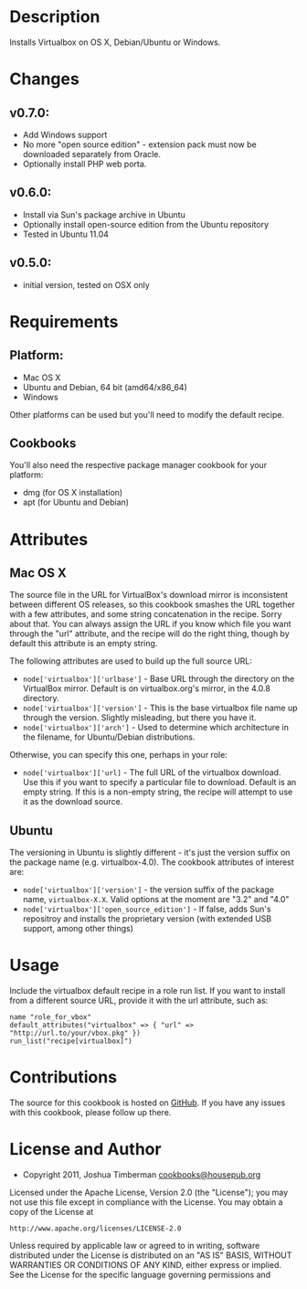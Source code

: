 Description
===========

Installs Virtualbox on OS X, Debian/Ubuntu or Windows.

Changes
=======

## v0.7.0:

* Add Windows support
* No more "open source edition" - extension pack must now be downloaded
  separately from Oracle.
* Optionally install PHP web porta.

## v0.6.0:

* Install via Sun's package archive in Ubuntu
* Optionally install open-source edition from the Ubuntu repository
* Tested in Ubuntu 11.04

## v0.5.0:

* initial version, tested on OSX only

Requirements
============

## Platform:

* Mac OS X
* Ubuntu and Debian, 64 bit (amd64/x86\_64)
* Windows

Other platforms can be used but you'll need to modify the default recipe.

## Cookbooks

You'll also need the respective package manager cookbook for your platform:

* dmg (for OS X installation)
* apt (for Ubuntu and Debian)

Attributes
==========

## Mac OS X

The source file in the URL for VirtualBox's download mirror is inconsistent between different OS releases, so this cookbook smashes the URL together with a few attributes, and some string concatenation in the recipe. Sorry about that. You can always assign the URL if you know which file you want through the "url" attribute, and the recipe will do the right thing, though by default this attribute is an empty string.

The following attributes are used to build up the full source URL:

* `node['virtualbox']['urlbase']` - Base URL through the directory on the VirtualBox mirror. Default is on virtualbox.org's mirror, in the 4.0.8 directory.
* `node['virtualbox']['version']` - This is the base virtualbox file name up through the version. Slightly misleading, but there you have it.
* `node['virtualbox']['arch']` - Used to determine which architecture in the filename, for Ubuntu/Debian distributions.

Otherwise, you can specify this one, perhaps in your role:

* `node['virtualbox']['url]` - The full URL of the virtualbox download. Use this if you want to specify a particular file to download. Default is an empty string. If this is a non-empty string, the recipe will attempt to use it as the download source.

## Ubuntu

The versioning in Ubuntu is slightly different - it's just the version suffix on
the package name (e.g. virtualbox-4.0). The cookbook attributes of interest are:

* `node['virtualbox']['version']` - the version suffix of the package name,
    `virtualbox-X.X`. Valid options at the moment are "3.2" and "4.0"
* `node['virtualbox']['open_source_edition']` - If false, adds Sun's repositroy
    and installs the proprietary version (with extended USB support, among other
    things)

Usage
=====

Include the virtualbox default recipe in a role run list. If you want to install from a different source URL, provide it with the url attribute, such as:

    name "role_for_vbox"
    default_attributes("virtualbox" => { "url" => "http://url.to/your/vbox.pkg" })
    run_list("recipe[virtualbox]")

Contributions
======

The source for this cookbook is hosted on
[GitHub](https://github.com/peplin/virtualbox-cookbook). If you have any issues
with this cookbook, please follow up there.

License and Author
==================

* Copyright 2011, Joshua Timberman <cookbooks@housepub.org>

Licensed under the Apache License, Version 2.0 (the "License");
you may not use this file except in compliance with the License.
You may obtain a copy of the License at

    http://www.apache.org/licenses/LICENSE-2.0

Unless required by applicable law or agreed to in writing, software
distributed under the License is distributed on an "AS IS" BASIS,
WITHOUT WARRANTIES OR CONDITIONS OF ANY KIND, either express or implied.
See the License for the specific language governing permissions and
